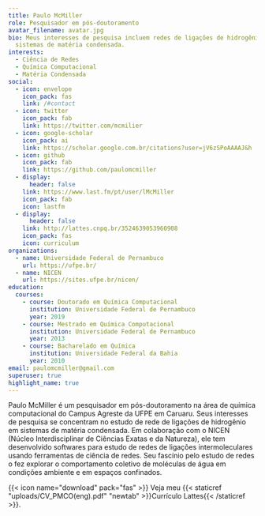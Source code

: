 ```yaml
---
title: Paulo McMiller
role: Pesquisador em pós-doutoramento
avatar_filename: avatar.jpg
bio: Meus interesses de pesquisa incluem redes de ligações de hidrogênio em
  sistemas de matéria condensada.
interests:
  - Ciência de Redes
  - Química Computacional
  - Matéria Condensada
social:
  - icon: envelope
    icon_pack: fas
    link: /#contact
  - icon: twitter
    icon_pack: fab
    link: https://twitter.com/mcmilier
  - icon: google-scholar
    icon_pack: ai
    link: https://scholar.google.com.br/citations?user=jV6zSPoAAAAJ&h
  - icon: github
    icon_pack: fab
    link: https://github.com/paulomcmiller
  - display:
      header: false
    link: https://www.last.fm/pt/user/lMcMiller
    icon_pack: fab
    icon: lastfm
  - display:
      header: false
    link: http://lattes.cnpq.br/3524639053960908
    icon_pack: fas
    icon: curriculum
organizations:
  - name: Universidade Federal de Pernambuco
    url: https://ufpe.br/
  - name: NICEN
    url: https://sites.ufpe.br/nicen/
education:
  courses:
    - course: Doutorado em Química Computacional
      institution: Universidade Federal de Pernambuco
      year: 2019
    - course: Mestrado em Química Computacional
      institution: Universidade Federal de Pernambuco
      year: 2013
    - course: Bacharelado em Química
      institution: Universidade Federal da Bahia
      year: 2010
email: paulomcmiller@gmail.com
superuser: true
highlight_name: true
---
```

Paulo McMiller é um pesquisador em pós-doutoramento na área de química computacional do Campus Agreste da UFPE em Caruaru. Seus interesses de pesquisa se concentram no estudo de rede de ligações de hidrogênio em sistemas de matéria condensada. Em colaboração com o NICEN (Núcleo Interdisciplinar de Ciências Exatas e da Natureza), ele tem desenvolvido softwares para estudo de redes de ligações intermoleculares usando ferramentas de ciência de redes. Seu fascínio pelo estudo de redes o fez explorar o comportamento coletivo de moléculas de água em condições ambiente e em espaços confinados.

{{< icon name="download" pack="fas" >}} Veja meu {{< staticref "uploads/CV_PMCO(eng).pdf" "newtab" >}}Currículo Lattes{{< /staticref >}}.
